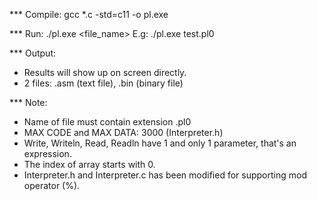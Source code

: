 *** Compile:
gcc *.c -std=c11 -o pl.exe

*** Run:
./pl.exe <file_name>
E.g:
./pl.exe test.pl0

*** Output:
- Results will show up on screen directly.
- 2 files: .asm (text file), .bin (binary file)

*** Note:
- Name of file must contain extension .pl0
- MAX CODE and MAX DATA: 3000 (Interpreter.h)
- Write, Writeln, Read, Readln have 1 and only 1 parameter, that's an expression.
- The index of array starts with 0.
- Interpreter.h and Interpreter.c has been modified for supporting mod operator (%).